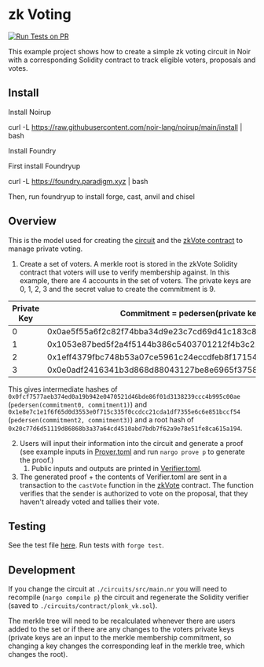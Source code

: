 # zk Voting

[![Run Tests on PR](https://github.com/noir-lang/noir-starter/actions/workflows/foundry-voting.yml/badge.svg)](https://github.com/noir-lang/noir-starter/actions/workflows/foundry-voting.yml)

This example project shows how to create a simple zk voting circuit in Noir with a corresponding Solidity contract to track eligible voters, proposals and votes.

## Install

Install Noirup

curl -L https://raw.githubusercontent.com/noir-lang/noirup/main/install | bash

Install Foundry

First install Foundryup

curl -L https://foundry.paradigm.xyz | bash

Then, run foundryup to install forge, cast, anvil and chisel

## Overview

This is the model used for creating the [circuit](circuits/src/main.nr) and the [zkVote contract](src/zkVote.sol) to manage private voting.

1. Create a set of voters. A merkle root is stored in the zkVote Solidity contract that voters will use to verify membership against. In this example, there are 4 accounts in the set of voters. The private keys are 0, 1, 2, 3 and the secret value to create the commitment is 9.

| Private Key | Commitment = pedersen(private key, secret)                         |
| ----------- | ------------------------------------------------------------------ |
| 0           | 0x0ae5f55a6f2c82f74bba34d9e23c7cd69d41c183c8ddbd9a440ee3de5bf1c649 |
| 1           | 0x1053e87bed5f2a4f5144b386c5403701212f4b3c21cb14683b6ebdfed16c854d |
| 2           | 0x1eff4379fbc748b53a07ce5961c24eccdfeb8f17154490d2e41c6096a9519329 |
| 3           | 0x0e0adf2416341b3d868d88043127be8e6965f3758ce6a80d11a494fe21b0cdff |

This gives intermediate hashes of `0x0fcf7577aeb374ed0a19b942e0470521d46bde86f01d3138239ccc4b995c00ae` (`pedersen(commitment0, commitment1)`) and `0x1e8e7c1e1f6f65d0d3553e0f715c335f0ccdcc21cda1df7355e6c6e851bccf54` (`pedersen(commitment2, commitment3)`) and a root hash of `0x20c77d6d51119d86868b3a37a64cd4510abd7bdb7f62a9e78e51fe8ca615a194`.

2. Users will input their information into the circuit and generate a proof (see example inputs in [Prover.toml](./circuits/Prover.toml) and run `nargo prove p` to generate the proof.)
   1. Public inputs and outputs are printed in [Verifier.toml](./circuits/Verifier.toml).
3. The generated proof + the contents of Verifier.toml are sent in a transaction to the `castVote` function in the [zkVote](./src/zkVote.sol) contract. The function verifies that the sender is authorized to vote on the proposal, that they haven't already voted and tallies their vote.

## Testing

See the test file [here](./test/zkVote.t.sol). Run tests with `forge test`.

## Development

If you change the circuit at `./circuits/src/main.nr` you will need to recompile (`nargo compile p`) the circuit and regenerate the Solidity verifier (saved to `./circuits/contract/plonk_vk.sol`).

The merkle tree will need to be recalculated whenever there are users added to the set or if there are any changes to the voters private keys (private keys are an input to the merkle membership commitment, so changing a key changes the corresponding leaf in the merkle tree, which changes the root).

